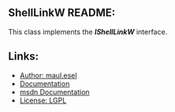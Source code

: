 ## ShellLinkW README:
This class implements the ***IShellLinkW*** interface.

## Links:
* [Author: maul.esel](https://github.com/maul-esel)
* [Documentation](http://maul-esel.github.com/COM-Classes/AHK_Lv1.1/ShellLinkW)
* [msdn Documentation](http://msdn.microsoft.com/en-us/library/windows/desktop/bb774950)
* [License: LGPL](http://www.gnu.org/licenses/lgpl-2.1.txt)